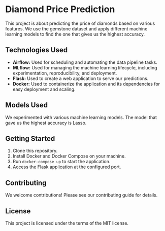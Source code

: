 # Diamond Price Prediction

This project is about predicting the price of diamonds based on various features. We use the gemstone dataset and apply different machine learning models to find the one that gives us the highest accuracy.

## Technologies Used

- **Airflow:** Used for scheduling and automating the data pipeline tasks.
- **MLflow:** Used for managing the machine learning lifecycle, including experimentation, reproducibility, and deployment.
- **Flask:** Used to create a web application to serve our predictions.
- **Docker:** Used to containerize the application and its dependencies for easy deployment and scaling.

## Models Used

We experimented with various machine learning models. The model that gave us the highest accuracy is Lasso.

## Getting Started

1. Clone this repository.
2. Install Docker and Docker Compose on your machine.
3. Run `docker-compose up` to start the application.
4. Access the Flask application at the configured port.

## Contributing

We welcome contributions! Please see our contributing guide for details.

## License

This project is licensed under the terms of the MIT license.